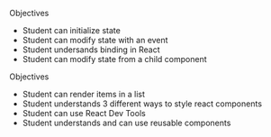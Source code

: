 Objectives
- Student can initialize state
- Student can modify state with an event
- Student undersands binding in React
- Student can modify state from a child component


Objectives
- Student can render items in a list
- Student understands 3 different ways to style react components
- Student can use React Dev Tools
- Student understands and can use reusable components